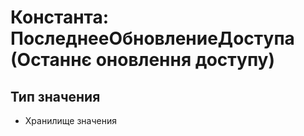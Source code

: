 ﻿# Константа: ПоследнееОбновлениеДоступа (Останнє оновлення доступу)

## Тип значения

- Хранилище значения

